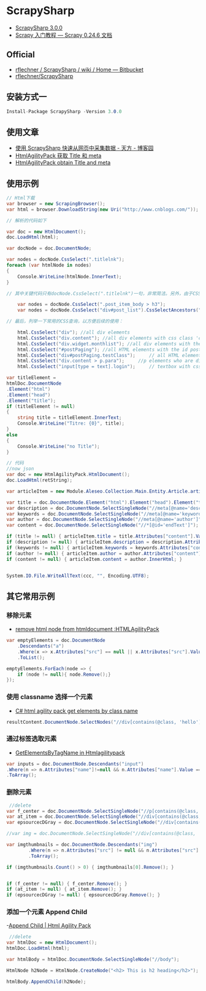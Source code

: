 # ScrapySharp

- [ScrapySharp 3.0.0](https://www.nuget.org/packages/ScrapySharp)
- [Scrapy 入门教程 &mdash; Scrapy 0.24.6 文档](https://scrapy-chs.readthedocs.io/zh_CN/0.24/intro/tutorial.html)

## Official

- [rflechner / ScrapySharp / wiki / Home &mdash; Bitbucket](https://bitbucket.org/rflechner/scrapysharp/wiki/Home)
- [rflechner/ScrapySharp](https://github.com/rflechner/ScrapySharp)

## 安装方式一

```C#
Install-Package ScrapySharp -Version 3.0.0
```

## 使用文章

- [使用 ScrapySharp 快速从网页中采集数据 - 天方 - 博客园](https://www.cnblogs.com/TianFang/p/4804289.html)
- [HtmlAgilityPack 获取 Title 和 meta](https://html-agility-pack.net/zh-CN/knowledge-base/17606247/)
- [HtmlAgilityPack obtain Title and meta](https://stackoverflow.com/questions/17606247/htmlagilitypack-obtain-title-and-meta)

## 使用示例

```C#
// Html下载
var browser = new ScrapingBrowser();
var html = browser.DownloadString(new Uri("http://www.cnblogs.com/"));

// 解析的代码如下

var doc = new HtmlDocument();
doc.LoadHtml(html);

var docNode = doc.DocumentNode;

var nodes = docNode.CssSelect(".titlelnk");
foreach (var htmlNode in nodes)
{
    Console.WriteLine(htmlNode.InnerText);
}

// 其中关键代码只有docNode.CssSelect(".titlelnk")一句，非常简洁。另外，由于CSS方式比较灵活，如下方式也能获取到标题

    var nodes = docNode.CssSelect(".post_item_body > h3");
    var nodes = docNode.CssSelect("div#post_list").CssSelectAncestors("h3");

// 最后，列举一下常用的CSS查询，以方便后续的使用：

    html.CssSelect("div"); //all div elements
    html.CssSelect("div.content"); //all div elements with css class 'content'
    html.CssSelect("div.widget.monthlist"); //all div elements with the both css class
    html.CssSelect("#postPaging"); //all HTML elements with the id postPaging
    html.CssSelect("div#postPaging.testClass");     // all HTML elements with the id postPaging and css class testClass
    html.CssSelect("div.content > p.para");     //p elements who are direct children of div elements with css class 'content'
    html.CssSelect("input[type = text].login");     // textbox with css class login

var titleElement =
htmlDoc.DocumentNode
.Element("html")
.Element("head")
.Element("title");
if (titleElement != null)
{
    string title = titleElement.InnerText;
    Console.WriteLine("Titre: {0}", title);
}
else
{
    Console.WriteLine("no Title");
}

// 代码
//now json
var doc = new HtmlAgilityPack.HtmlDocument();
doc.LoadHtml(retString);

var articleItem = new Module.Aleseo.Collection.Main.Entity.Article.articleItem();

var title = doc.DocumentNode.Element("html").Element("head").Element("title");
var description = doc.DocumentNode.SelectSingleNode("//meta[@name='description']");
var keywords = doc.DocumentNode.SelectSingleNode("//meta[@name='keywords']");
var author = doc.DocumentNode.SelectSingleNode("//meta[@name='author']");
var content = doc.DocumentNode.SelectSingleNode("//*[@id='endText']");

if (title != null) { articleItem.title = title.Attributes["content"].Value; }
if (description != null) { articleItem.description = description.Attributes["content"].Value; }
if (keywords != null) { articleItem.keywords = keywords.Attributes["content"].Value; }
if (author != null) { articleItem.author = author.Attributes["content"].Value; }
if (content != null) { articleItem.content = author.InnerHtml; }


System.IO.File.WriteAllText(ccc, "", Encoding.UTF8);

```

## 其它常用示例

### 移除元素

- [remove html node from htmldocument :HTMLAgilityPack](https://stackoverflow.com/questions/12106280/remove-html-node-from-htmldocument-htmlagilitypack)

```C#
var emptyElements = doc.DocumentNode
    .Descendants("a")
    .Where(x => x.Attributes["src"] == null || x.Attributes["src"].Value == String.Empty)
    .ToList();

emptyElements.ForEach(node => {
    if (node != null){ node.Remove();}
});
```

### 使用 classname 选择一个元素

- [C# html agility pack get elements by class name](https://html-agility-pack.net/knowledge-base/36711680/csharp-html-agility-pack-get-elements-by-class-name)

```c#
resultContent.DocumentNode.SelectNodes("//div[contains(@class, 'hello')]"))
```

### 通过标签选取元素

- [GetElementsByTagName in Htmlagilitypack](https://stackoverflow.com/questions/10260255/getelementsbytagname-in-htmlagilitypack)

```C#
var inputs = doc.DocumentNode.Descendants("input")
.Where(n => n.Attributes["name"]!=null && n.Attributes["name"].Value == "sometext")
.ToArray();
```

### 删除元素

```C#
 //delete
var f_center = doc.DocumentNode.SelectSingleNode("//p[contains(@class, 'f_center')]");
var at_item = doc.DocumentNode.SelectSingleNode("//div[contains(@class, 'at_item right_ad_item')]");
var epsourcecDGray = doc.DocumentNode.SelectSingleNode("//div[contains(@class, 'ep-source cDGray')]");

//var img = doc.DocumentNode.SelectSingleNode("//div[contains(@class, 'ep-source cDGray')]");

var imgthumbnails = doc.DocumentNode.Descendants("img")
        .Where(n => n.Attributes["src"] != null && n.Attributes["src"].Value.Contains("thumbnail=550x0"))
        .ToArray();

if (imgthumbnails.Count() > 0) { imgthumbnails[0].Remove(); }


if (f_center != null) { f_center.Remove(); }
if (at_item != null) { at_item.Remove(); }
if (epsourcecDGray != null) { epsourcecDGray.Remove(); }
```

### 添加一个元素 Append Child

-[Append Child | Html Agility Pack](https://html-agility-pack.net/append-child)

```C#
 //delete
var htmlDoc = new HtmlDocument();
htmlDoc.LoadHtml(html);

var htmlBody = htmlDoc.DocumentNode.SelectSingleNode("//body");

HtmlNode h2Node = HtmlNode.CreateNode("<h2> This is h2 heading</h2>");

htmlBody.AppendChild(h2Node);
```
